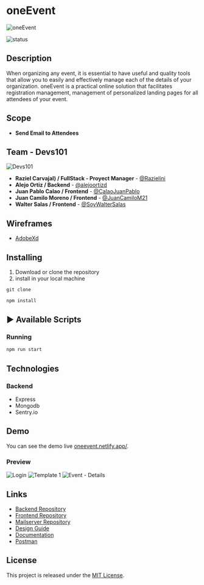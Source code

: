 # oneEvent

![oneEvent](https://user-images.githubusercontent.com/8493442/91677131-7648c380-eb07-11ea-9907-79c7aa846dac.png)

![status](https://img.shields.io/badge/STATUS-In%20Progress-yellow)


## Description
When organizing any event, it is essential to have useful and quality tools that allow you to easily and effectively manage each of the details of your organization. oneEvent is a practical online solution that facilitates registration management, management of personalized landing pages for all attendees of your event.


## Scope
- **Send Email to Attendees**


## Team - Devs101
![Devs101](https://user-images.githubusercontent.com/8493442/91677134-78128700-eb07-11ea-9653-9fb64adf5f8a.png)
- **Raziel Carvajal)  /  FullStack - Proyect Manager**  - [@Razielini](https://twitter.com/Razielini)
- **Alejo Ortiz  /  Backend**  - [@alejoortizd](https://twitter.com/alejoortizd)
- **Juan Pablo Calao  /  Frontend**  - [@CalaoJuanPablo](https://twitter.com/CalaoJuanPablo)
- **Juan Camilo Moreno  /  Frontend**  - [@JuanCamiloM21](https://twitter.com/JuanCamiloM21)
- **Walter Salas  /  Frontend**  - [@SoyWalterSalas](https://twitter.com/SoyWalterSalas)



## Wireframes

- [AdobeXd](https://xd.adobe.com/view/e955008a-2a0c-42c1-a1b1-c6f05a68f595-bc06/)


## Installing

1. Download or clone the repository
2. install in your local machine

```jsx
git clone
```
```jsx
npm install
```
## ▶️ Available Scripts

### Running
```jsx
npm run start
```

## Technologies

### Backend
- Express
- Mongodb
- Sentry.io

## Demo
You can see the demo live [oneevent.netlify.app/]().

### Preview
![Login](https://user-images.githubusercontent.com/8493442/91676032-13096200-eb04-11ea-91b0-44992b340bd0.png)
![Template 1](https://user-images.githubusercontent.com/8493442/91676036-17357f80-eb04-11ea-8daa-c9a8a8a6be83.png)
![Event - Details](https://user-images.githubusercontent.com/8493442/91676052-26b4c880-eb04-11ea-9bca-6e8fefc486b7.png)


## Links

- [Backend Repository](https://github.com/Devs-101/backend.git)
- [Frontend Repository](https://github.com/Devs-101/frontend.git)
- [Mailserver Repository](https://github.com/Devs-101/Email-server.git)
- [Design Guide](https://xd.adobe.com/view/e955008a-2a0c-42c1-a1b1-c6f05a68f595-bc06/)
- [Documentation](https://www.notion.so/Devs-101-db477bd1b09741e9885381025d681ad4)
- [Postman](https://documenter.getpostman.com/view/5657909/TVCY6C5f)


## License

This project is released under the [MIT License](https://opensource.org/licenses/MIT).
